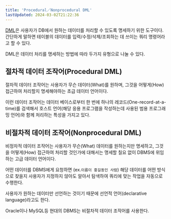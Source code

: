 ```yaml
---
title: 'Procedural／Nonprocedural DML'
lastUpdated: 2024-03-02T21:22:36
---
```


<a href="./DML.md">DML</a>은 사용자가 DB에서 원하는 데이터를 처리할 수 있도록 명세하기 위한 도구이다. 간단하게 말하면 테이블의 데이터를 입력/수정/삭제/조회하는 데 쓰이는 쿼리 명령어라고 할 수 있다.

DML은 데이터 처리를 명세하는 방법에 따라 두가지 유형으로 나눌 수 있다.

## 절차적 데이터 조작어(Procedural DML)

절차적 데이터 조작어는 사용자가 무슨 데이터(What)를 원하며, 그것을 어떻게(How) 접근하여 처리할지 명세해야하는 초급 데이터 언어이다.

이런 데이터 조작어는 데이터 베이스로부터 한 번에 하나의 레코드(One-record-at-a-time)를 검색해서 호스트 언어(해당 응용 프로그램을 작성하는데 사용된 범용 프로그래밍 언어)와 함께 처리하는 특성을 가지고 있다.

## 비절차적 데이터 조작어(Nonprocedural DML)

비정차적 데이터 조작어는 사용자가 무슨(What) 데이터를 원하는지만 명세하고, 그것을 어떻게(How) 접근하여 처리할 것인가에 대해서는 명세할 칠요 없이 DBMS에 위임하는 고급 데이터 언어이다.

어떤 데이터를 DBMS에게 요청하면 (ex.`이름이 홍길동인 사람`) 해당 데이터를 어떤 방식으로 찾을지 사용자가 지정하지 않아도 알아서 탐색하여 쿼리에 맞는 작업을 자동으로 수행한다.

사용자가 원하는 데이터만 선언하는 것이기 때문에 선언적 언어(declarative language)라고도 한다.

Oracle이나 MySQL등 현대의 DBMS는 비절차적 데이터 조작어를 사용한다.
